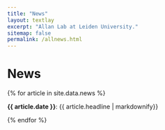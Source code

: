 ```yaml
---
title: "News"
layout: textlay
excerpt: "Allan Lab at Leiden University."
sitemap: false
permalink: /allnews.html
---
```


# News

{% for article in site.data.news %}
<p>
  <strong>{{ article.date }}</strong>: {{ article.headline | markdownify}}
</p>
{% endfor %}
